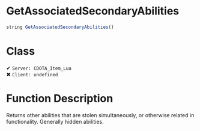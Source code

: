 # GetAssociatedSecondaryAbilities
```js
string GetAssociatedSecondaryAbilities()
```
# Class
✔ `Server: CDOTA_Item_Lua`  
✖ `Client: undefined`  

# Function Description
Returns other abilities that are stolen simultaneously, or otherwise related in functionality.  Generally hidden abilities.
